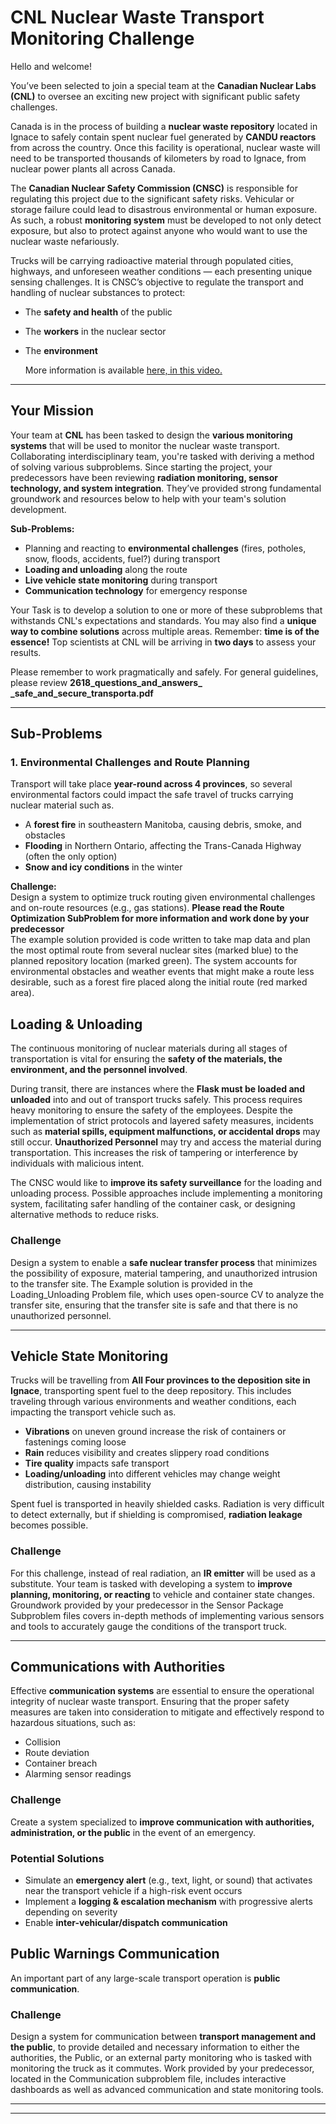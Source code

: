 # CNL Nuclear Waste Transport Monitoring Challenge

Hello and welcome!  

You’ve been selected to join a special team at the **Canadian Nuclear Labs (CNL)** to oversee an exciting new project with significant public safety challenges.  

Canada is in the process of building a **nuclear waste repository** located in Ignace to safely contain spent nuclear fuel generated by **CANDU reactors** from across the country. Once this facility is operational, nuclear waste will need to be transported thousands of kilometers by road to Ignace, from nuclear power plants all across Canada.  

The **Canadian Nuclear Safety Commission (CNSC)** is responsible for regulating this project due to the significant safety risks. Vehicular or storage failure could lead to disastrous environmental or human exposure. As such, a robust **monitoring system** must be developed to not only detect exposure, but also to protect against anyone who would want to use the nuclear waste nefariously.  

Trucks will be carrying radioactive material through populated cities, highways, and unforeseen weather conditions — each presenting unique sensing challenges. It is CNSC’s objective to regulate the transport and handling of nuclear substances to protect:  

- The **safety and health** of the public  
- The **workers** in the nuclear sector  
- The **environment**

  More information is available [here, in this video.](https://www.youtube.com/watch?v=DTEPPzmhYks )

---

## Your Mission  

Your team at **CNL** has been tasked to design the **various monitoring systems** that will be used to monitor the nuclear waste transport. Collaborating interdisciplinary team, you're tasked with deriving a method of solving various subproblems. Since starting the project, your predecessors have been reviewing **radiation monitoring, sensor technology, and system integration**. They’ve provided strong fundamental groundwork and resources below to help with your team's solution development.  

**Sub-Problems:**  
- Planning and reacting to **environmental challenges** (fires, potholes, snow, floods, accidents, fuel?) during transport  
- **Loading and unloading** along the route  
- **Live vehicle state monitoring** during transport  
- **Communication technology** for emergency response  

Your Task is to develop a solution to one or more of these subproblems that withstands CNL's expectations and standards. You may also find a **unique way to combine solutions** across multiple areas. Remember: **time is of the essence!** Top scientists at CNL will be arriving in **two days** to assess your results.

Please remember to work pragmatically and safely. For general guidelines, please review **2618_questions_and_answers_ _safe_and_secure_transporta.pdf** 


---

## Sub-Problems  

### 1. Environmental Challenges and Route Planning  

Transport will take place **year-round across 4 provinces**, so several environmental factors could impact the safe travel of trucks carrying nuclear material such as.  

- A **forest fire** in southeastern Manitoba, causing debris, smoke, and obstacles  
- **Flooding** in Northern Ontario, affecting the Trans-Canada Highway (often the only option)  
- **Snow and icy conditions** in the winter  


**Challenge:**  
Design a system to optimize truck routing given environmental challenges and on-route resources (e.g., gas stations).
**Please read the Route Optimization SubProblem for more information and work done by your predecessor**  
The example solution provided is code written to take map data and plan the most optimal route from several nuclear sites (marked blue) to the planned repository location (marked green). The system accounts for environmental obstacles and weather events that might make a route less desirable, such as a forest fire placed along the initial route (red marked area).  


## Loading & Unloading  

The continuous monitoring of nuclear materials during all stages of transportation is vital for ensuring the **safety of the materials, the environment, and the personnel involved**.  

During transit, there are instances where the **Flask must be loaded and unloaded** into and out of transport trucks safely. This process requires heavy monitoring to ensure the safety of the employees. Despite the implementation of strict protocols and layered safety measures, incidents such as **material spills, equipment malfunctions, or accidental drops** may still occur.  **Unauthorized Personnel** may try and access the material during transportation. This increases the risk of tampering or interference by individuals with malicious intent.  

The CNSC would like to **improve its safety surveillance** for the loading and unloading process. Possible approaches include implementing a monitoring system, facilitating safer handling of the container cask, or designing alternative methods to reduce risks.  

### Challenge  
Design a system to enable a **safe nuclear transfer process** that minimizes the possibility of exposure, material tampering, and unauthorized intrusion to the transfer site. The Example solution is provided in the Loading_Unloading Problem file, which uses open-source CV to analyze the transfer site, ensuring that the transfer site is safe and that there is no unauthorized personnel. 
 
---

## Vehicle State Monitoring  

Trucks will be travelling from **All Four provinces to the deposition site in Ignace**, transporting spent fuel to the deep repository. This includes traveling through various environments and weather conditions, each impacting the transport vehicle such as.  

- **Vibrations** on uneven ground increase the risk of containers or fastenings coming loose  
- **Rain** reduces visibility and creates slippery road conditions  
- **Tire quality** impacts safe transport  
- **Loading/unloading** into different vehicles may change weight distribution, causing instability  

Spent fuel is transported in heavily shielded casks. Radiation is very difficult to detect externally, but if shielding is compromised, **radiation leakage** becomes possible.  

### Challenge  
For this challenge, instead of real radiation, an **IR emitter** will be used as a substitute. Your team is tasked with developing a system to **improve planning, monitoring, or reacting** to vehicle and container state changes. Groundwork provided by your predecessor in the Sensor Package Subproblem files covers in-depth methods of implementing various sensors and tools to accurately gauge the conditions of the transport truck. 


---

## Communications with Authorities  

Effective **communication systems** are essential to ensure the operational integrity of nuclear waste transport. Ensuring that the proper safety measures are taken into consideration to mitigate and effectively respond to hazardous situations, such as: 

- Collision  
- Route deviation  
- Container breach  
- Alarming sensor readings 

### Challenge  
Create a system specialized to **improve communication with authorities, administration, or the public** in the event of an emergency.   

### Potential Solutions  
- Simulate an **emergency alert** (e.g., text, light, or sound) that activates near the transport vehicle if a high-risk event occurs  
- Implement a **logging & escalation mechanism** with progressive alerts depending on severity  
- Enable **inter-vehicular/dispatch communication**  


## Public Warnings Communication  

An important part of any large-scale transport operation is **public communication**.  

### Challenge  
Design a system for communication between **transport management and the public**, to provide detailed and necessary information to either the authorities, the Public, or an external party monitoring who is tasked with monitoring the truck as it commutes. Work provided by your predecessor, located in the Communication subproblem file,  includes interactive dashboards as well as advanced communication and state monitoring tools. 

---


---
